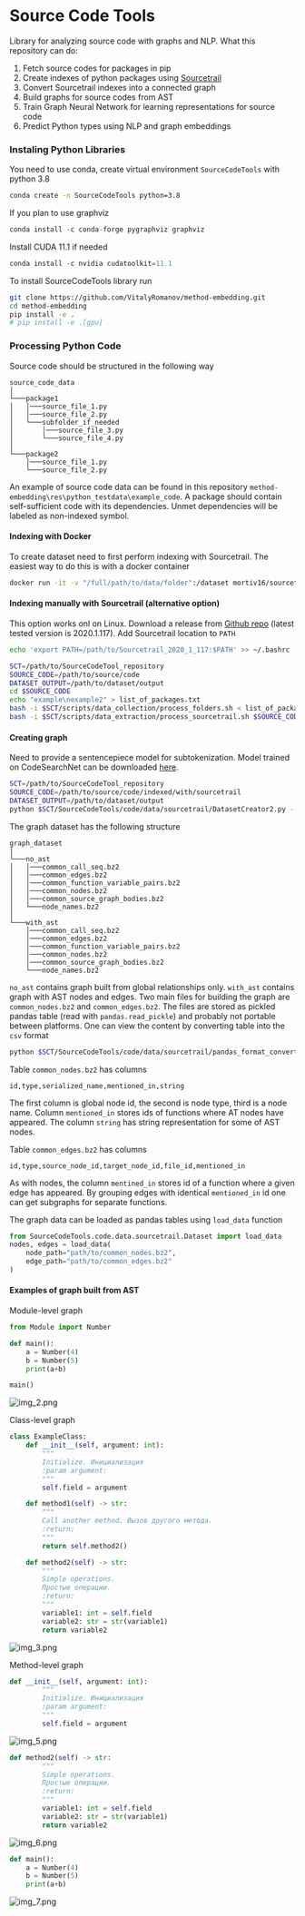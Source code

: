 # Source Code Tools
Library for analyzing source code with graphs and NLP. What this repository can do:

1. Fetch source codes for packages in pip
2. Create indexes of python packages using [Sourcetrail](https://www.sourcetrail.com)
3. Convert Sourcetrail indexes into a connected graph
4. Build graphs for source codes from AST
5. Train Graph Neural Network for learning representations for source code
6. Predict Python types using NLP and graph embeddings

### Instaling Python Libraries

You need to use conda, create virtual environment `SourceCodeTools` with python 3.8
```bash
conda create -n SourceCodeTools python=3.8
```

If you plan to use graphviz
```python
conda install -c conda-forge pygraphviz graphviz
```

Install CUDA 11.1 if needed
```python
conda install -c nvidia cudatoolkit=11.1
```

To install SourceCodeTools library run
```bash
git clone https://github.com/VitalyRomanov/method-embedding.git
cd method-embedding
pip install -e .
# pip install -e .[gpu]
```

### Processing Python Code

Source code should be structured in the following way
```
source_code_data    
│
└───package1
│   │───source_file_1.py
│   │───source_file_2.py
│   └───subfolder_if_needed
│       │───source_file_3.py
│       └───source_file_4.py
│   
└───package2
    │───source_file_1.py
    └───source_file_2.py
```
An example of source code data can be found in this repository `method-embedding\res\python_testdata\example_code`. A package should contain self-sufficient code with its dependencies. Unmet dependencies will be labeled as non-indexed symbol.

#### Indexing with Docker
To create dataset need to first perform indexing with Sourcetrail. The easiest way to do this is with a docker container  
```bash
docker run -it -v "/full/path/to/data/folder":/dataset mortiv16/sourcetrail_indexer
```
#### Indexing manually with Sourcetrail (alternative option)
This option works onl on Linux. Download a release from [Github repo](https://github.com/CoatiSoftware/Sourcetrail/releases) (latest tested version is 2020.1.117). Add Sourcetrail location to `PATH`
```bash
echo 'export PATH=/path/to/Sourcetrail_2020_1_117:$PATH' >> ~/.bashrc
```

```bash
SCT=/path/to/SourceCodeTool_repository
SOURCE_CODE=/path/to/source/code
DATASET_OUTPUT=/path/to/dataset/output
cd $SOURCE_CODE
echo "example\nexample2" > list_of_packages.txt
bash -i $SCT/scripts/data_collection/process_folders.sh < list_of_packages.txt
bash -i $SCT/scripts/data_extraction/process_sourcetrail.sh $SOURCE_CODE
```

#### Creating graph 
Need to provide a sentencepiece model for subtokenization. Model trained on CodeSearchNet can be downloaded [here](https://www.dropbox.com/s/cw7oxkzicgnkzgb/sentencepiece_bpe.model?dl=1). 
```bash
SCT=/path/to/SourceCodeTool_repository
SOURCE_CODE=/path/to/source/code/indexed/with/sourcetrail
DATASET_OUTPUT=/path/to/dataset/output
python $SCT/SourceCodeTools/code/data/sourcetrail/DatasetCreator2.py --bpe_tokenizer sentencepiece_bpe.model --track_offsets --do_extraction $SOURCE_CODE $DATASET_OUTPUT
```

The graph dataset has the following structure
```
graph_dataset    
│
└───no_ast
│   │───common_call_seq.bz2
│   │───common_edges.bz2
│   │───common_function_variable_pairs.bz2
│   │───common_nodes.bz2
│   │───common_source_graph_bodies.bz2
│   └───node_names.bz2
│   
└───with_ast
    │───common_call_seq.bz2
    │───common_edges.bz2
    │───common_function_variable_pairs.bz2
    │───common_nodes.bz2
    │───common_source_graph_bodies.bz2
    └───node_names.bz2
```

`no_ast` contains graph built from global relationships only. `with_ast` contains graph with AST nodes and edges. Two main files for building the graph are `common_nodes.bz2` and `common_edges.bz2`. The files are stored as pickled pandas table (read with `pandas.read_pickle`) and probably not portable between platforms. One can view the content by converting table into the `csv` format
```bash
python $SCT/SourceCodeTools/code/data/sourcetrail/pandas_format_converter.py common_nodes.bz2 csv
```

Table `common_nodes.bz2` has columns 
```csv
id,type,serialized_name,mentioned_in,string 
```
The first column is global node id, the second is node type, third is a node name. Column `mentioned_in` stores ids of functions where AT nodes have appeared. The column `string` has string representation for some of AST nodes.

Table `common_edges.bz2` has columns 
```csv
id,type,source_node_id,target_node_id,file_id,mentioned_in 
```
As with nodes, the column `mentined_in` stores id of a function where a given edge has appeared. By grouping edges with identical `mentioned_in` id one can get subgraphs for separate functions.

The graph data can be loaded as pandas tables using `load_data` function
```python
from SourceCodeTools.code.data.sourcetrail.Dataset import load_data
nodes, edges = load_data(
    node_path="path/to/common_nodes.bz2",
    edge_path="path/to/common_edges.bz2"
)
```

#### Examples of graph built from AST
Module-level graph
```python
from Module import Number

def main():
    a = Number(4)
    b = Number(5)
    print(a+b)

main()
```
![img_2.png](figures/img_2.png)

Class-level graph
```python
class ExampleClass:
    def __init__(self, argument: int):
        """
        Initialize. Инициализация
        :param argument:
        """
        self.field = argument

    def method1(self) -> str:
        """
        Call another method. Вызов другого метода.
        :return:
        """
        return self.method2()

    def method2(self) -> str:
        """
        Simple operations.
        Простые операции.
        :return:
        """
        variable1: int = self.field
        variable2: str = str(variable1)
        return variable2
```
![img_3.png](figures/img_3.png)

Method-level graph
```python
def __init__(self, argument: int):
        """
        Initialize. Инициализация
        :param argument:
        """
        self.field = argument
```
![img_5.png](figures/img_5.png)

```python
def method2(self) -> str:
        """
        Simple operations.
        Простые операции.
        :return:
        """
        variable1: int = self.field
        variable2: str = str(variable1)
        return variable2
```
![img_6.png](figures/img_6.png)

```python
def main():
    a = Number(4)
    b = Number(5)
    print(a+b)
```
![img_7.png](figures/img_7.png)